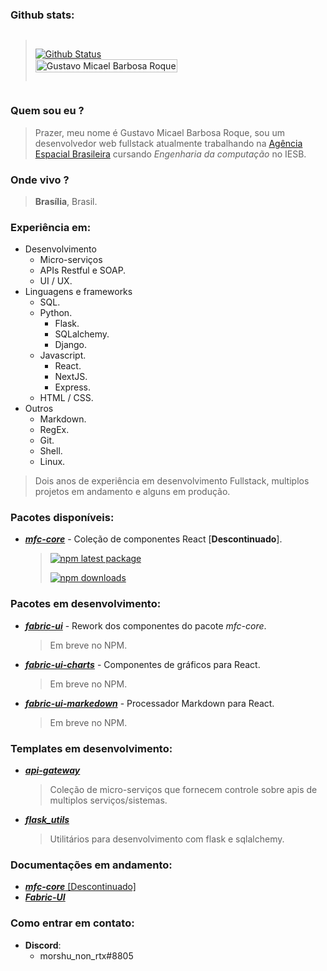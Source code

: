 ### Github stats:

<div style="display: flex; align-items: center; justify-content: space-between; gap: 16px">
  
> [![Github Status](https://github-readme-stats.vercel.app/api?username=FacoBackup&show_icons=true&title_color=fff&icon_color=79ff97&text_color=9f9f9f&bg_color=151515)](https://github.com/FacoBackup/FacoBackup)  
>   <a href="https://github.com/FacoBackup">
> <img height="100%" alt="Gustavo Micael Barbosa Roque" src="https://github-readme-stats.vercel.app/api/top-langs/?username=FacoBackup&layout=compact&theme=material-palenight&langs_count=12" />
> </a>





</div>

### Quem sou eu ?

> Prazer, meu nome é Gustavo Micael Barbosa Roque, sou um desenvolvedor web fullstack atualmente trabalhando na [Agência Espacial Brasileira](https://www.gov.br/aeb/pt-br) cursando *Engenharia da computação* no IESB.

### Onde vivo ?

> **Brasília**, Brasil.


### Experiência em:
- Desenvolvimento
  - Micro-serviços
  - APIs Restful e SOAP. 
  - UI / UX.
- Linguagens e frameworks
  - SQL.
  - Python.
      - Flask.
      - SQLalchemy.
      - Django.
  - Javascript.
      - React.
      - NextJS.
      - Express.
  - HTML / CSS.
- Outros
  - Markdown.
  - RegEx.
  - Git.
  - Shell.
  - Linux.

> Dois anos de experiência em desenvolvimento Fullstack, multiplos projetos em andamento e alguns em produção.


### Pacotes disponíveis:
- [***mfc-core***](https://github.com/FacoBackup/mfc-core) - Coleção de componentes React [**Descontinuado**]. 
  > [![npm latest package](https://img.shields.io/npm/v/mfc-core/latest.svg)](https://www.npmjs.com/package/mfc-core)
  > 
  > [![npm downloads](https://img.shields.io/npm/dm/mfc-core)](https://www.npmjs.com/package/mfc-core)

### Pacotes em desenvolvimento:
- [***fabric-ui***](https://github.com/FacoBackup/fabric-ui) - Rework dos componentes do pacote *mfc-core*.
  > Em breve no NPM.
  
- [***fabric-ui-charts***](https://github.com/FacoBackup/fabric-ui-charts) - Componentes de gráficos para React.
  > Em breve no NPM.

- [***fabric-ui-markedown***](https://github.com/FacoBackup/fabric-ui-markedown) - Processador Markdown para React.
  > Em breve no NPM.


### Templates em desenvolvimento:

- [***api-gateway***](https://github.com/not-only-gateway) 
  > Coleção de micro-serviços que fornecem controle sobre apis de multiplos serviços/sistemas.

- [***flask_utils***](https://github.com/FacoBackup/flask_utils.git) 
  > Utilitários para desenvolvimento com flask e sqlalchemy.

### Documentações em andamento:
- [***mfc-core*** [Descontinuado]](https://mfc-documentation-vercel.vercel.app/)
- [***Fabric-UI***](https://fabric-ui.vercel.app/)

### Como entrar em contato:
  - **Discord**: 
    - morshu_non_rtx#8805
